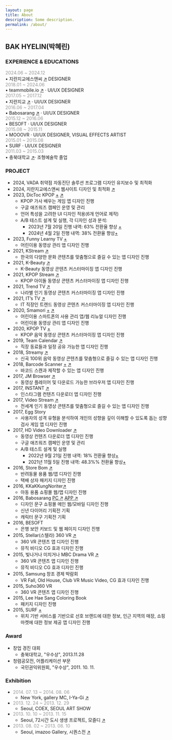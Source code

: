 ```yaml
---
layout: page
title: About
description: Some description.
permalink: /about/
---
```


<!-- <img itemprop="image" class="img-rounded" src="#" alt="jamy"> -->
## BAK HYELIN(박혜린) 

### EXPERIENCE & EDUCATIONS
<span style="color: #969696;"> 2024.06 ~ 2024.12 </span></br>
• 지란지교에스앤씨 <a href="https://www.jiransnc.com" target="_blank">↗</a> DESIGNER</br>
<span style="color: #969696;"> 2018.01 ~ 2024.06 </span></br>
• teammobile.io <a href="https://www.teammobile.io/" target="_blank">↗</a> · UI/UX DESIGNER</br>
<span style="color: #969696;"> 2017.05 ~ 2017.12 </span></br>
• 지란지교 <a href="https://www.jiran.com/" target="_blank">↗</a> · UI/UX DESIGNER</br>
<span style="color: #969696;">2016.06 ~ 2017.04</span></br>
• Babosarang <a href="http://www.babosarang.co.kr/" target="_blank">↗</a> · UI/UX DESIGNER</br>
<span style="color: #969696;">2015.12 ~ 2016.06</span></br>
• BESOFT · UI/UX DESIGNER</br>
<span style="color: #969696;">2015.08 ~ 2015.11</span></br>
• MOOOVR · UI/UX DESIGNER, VISUAL EFFECTS ARTIST</br>
<span style="color: #969696;">2015.01 ~ 2015.08</span></br>
• SURF · UI/UX DESIGNER</br>
<span style="color: #969696;">2011.03 ~ 2015.03</span></br>
• 충북대학교 <a href="https://www.cbnu.ac.kr/www/index.do" target="_blank">↗</a>· 조형예술학 졸업</br>

### PROJECT
+ 2024, VADA 취약점 자동진단 솔루션 프로그램 디자인 유지보수 및 최적화 
+ 2024, 지란지교에스앤씨 웹사이트 디자인 및 최적화 <a href="https://www.jiransnc.com" target="_blank">↗</a>
+ 2023, DicToc KPOP [+](../kpoplyricsgame/) <a href="https://play.google.com/store/search?q=dictoc&c=apps" target="_blank">↗</a>
  + KPOP 가사 배우는 게임 앱 디자인 진행
  + 구글 애즈워즈 캠페인 운영 및 관리
  + 언어 특성을 고려한 UI 디자인 적용(6개 언어로 제작)
  + A/B 테스트 설계 및 실행, 각 디자인 성과 분석:
    + 2023년 7월 20일 진행 내역: 63% 전환율 향상 [+](,./ab-kpoplyricsgame-230724/) 
    + 2024년 4월 2일 진행 내역: 38% 전환율 향상[+](../ab-kpoplyricsgame-240402/)
+ 2023, Funny Learny TV [+](../funnylearnytv/) 
  + 어린이용 동영상 관리 앱 디자인 진행
+ 2021, KStream <a href="https://play.google.com/store/apps/details?id=io.tm.k.stream" target="_blank">↗</a>
  + 한국의 다양한 문화 콘텐츠를 맞춤형으로 즐길 수 있는 앱 디자인 진행
+ 2021, K-Beauty <a href="https://play.google.com/store/apps/details?id=io.tm.kbeauty.tv" target="_blank">↗</a>
  + K-Beauty 동영상 콘텐츠 커스터마이징 앱 디자인 진행
+ 2021, KPOP Stream <a href="https://play.google.com/store/apps/details?id=io.tm.kpop.stream" target="_blank">↗</a>
  + KPOP 아이돌 동영상 콘텐츠 커스터마이징 앱 디자인 진행
+ 2021, Trend TV <a href="https://play.google.com/store/apps/details?id=io.tm.stream.in" target="_blank">↗</a>
  + 나라별 인기 동영상 콘텐츠 커스터마이징 앱 디자인 진행
+ 2021, IT’s TV <a href="https://play.google.com/store/apps/details?id=io.tm.its.tv" target="_blank">↗</a>
  + IT 직장인 트렌드 동영상 콘텐츠 커스터마이징 앱 디자인 진행
+ 2020, Smamori [+](../kidsvideoapp/) <a href="https://smamori.jp/" target="_blank">↗</a> 
  + 어린이용 스마트폰의 사용 관리 앱/웹 리뉴얼 디자인 진행
  + 어린이용 동영상 관리 앱 디자인 진행
+ 2020, KPOP TV [+](../icon-kpop/)
  + KPOP 음악 동영상 콘텐츠 커스터마이징 앱 디자인 진행
+ 2019, Team Calendar <a href="https://play.google.com/store/apps/details?id=io.jmobile.tm.calendar" target="_blank">↗</a>
  + 직장 동료들과 일정 공유 가능한 앱 디자인 진행
+ 2018, Streamy <a href="https://play.google.com/store/apps/details?id=com.fms.streamy" target="_blank">↗</a>
  + 신곡 100위 음악 동영상 콘텐츠를 맞춤형으로 즐길 수 있는 앱 디자인 진행
+ 2018, Barcode Scanner [+](../barcode_scanner/) [↗](https://play.google.com/store/apps/details?id=io.jmobile.jmscanner)
  + 바코드 스캔과 제작할 수 있는 앱 디자인 진행 
+ 2017, JM Browser <a href="https://play.google.com/store/apps/details?id=io.jmobile.browser" target="_blank">↗</a>
  + 동영상 플레이어 및 다운로드 가능한 브라우저 앱 디자인 진행
+ 2017, INSTANT <a href="https://play.google.com/store/apps/details?id=io.jmobile.instant" target="_blank">↗</a>
  + 인스타그램 컨텐츠 다운로더 앱 디자인 진행
+ 2017, Video Stream <a href="https://play.google.com/store/apps/details?id=io.jmobile.video.browser" target="_blank">↗</a>
  + 전세계 인기 동영상 콘텐츠를 맞춤형으로 즐길 수 있는 앱 디자인 진행
+ 2017, Egg Story
  + 사용자의 성격 유형을 분석하여 개인의 성향을 깊이 이해할 수 있도록 돕는 성향 검사 게임 앱 디자인 진행
+ 2017, HD Video Downloader <a href="https://play.google.com/store/apps/details?id=com.ne.hdv">↗</a>
  + 동영상 컨텐츠 다운로더 앱 디자인 진행
  + 구글 애즈워즈 캠페인 운영 및 관리
  + A/B 테스트 설계 및 실행
    + 2022년 9월 21일 진행 내역: 18% 전환율 향상[+](../ab-hdvd-220921/)
    + 2021년 11월 5일 진행 내역: 48.3%% 전환율 향상[+](../ab-hdvd-211105/)
+ 2016, Store Bom <a href="https://www.behance.net/gallery/51348153/Shopping-mall-APP-UI" target="_blank">↗</a>
  + 반려동물 용품 웹/앱 디자인 진행
  + 택배 상자 패키지 디자인 진행
+ 2016, KKaKKungNoriter<a href="http://kkakkungnoriter.com/" target="_blank">↗</a>
  + 아동 용품 쇼핑몰 웹/앱 디자인 진행
+ 2016, Babosarang <a href="https://www.behance.net/gallery/51124513/Main_Web(PC)-UI" target="_blank">PC ↗</a> <a href="https://www.behance.net/gallery/51583461/Shopping-mall-APP-UI(Babosarang)" target="_blank">APP ↗</a>
  + 디자인 문구 쇼핑몰 메인 웹/모바일 디자인 진행
  + 신년 다이어리 기획전 기획
  + 캐릭터 문구 기획전 기획
+ 2016, BESOFT
  + 은행 보안 키보드 및 웹 페이지 디자인 진행
+ 2015, Stellar(스텔라) 360 VR [↗](https://www.youtube.com/watch?v=gvORWNSsGak)
  + 360 VR 콘텐츠 앱 디자인 진행
  + 뮤직 비디오 CG 효과 디자인 진행
+ 2015, 빛나거나 미치거나 MBC Drama VR [↗](https://www.youtube.com/watch?v=7Eo8ddIhUnE)
  + 360 VR 콘텐츠 앱 디자인 진행
  + 뮤직 비디오 CG 효과 디자인 진행
+ 2015, Samsung 창조 경제 박람회
  + VR Fall, Old House, Club VR Music Video, CG 효과 디자인 진행
+ 2015, Suho360 VR
  + 360 VR 콘텐츠 앱 디자인 진행
+ 2015, Lee Hae Sang Coloring Book
  + 패키지 디자인 진행
+ 2015, SURF [+](../marshmello/)
  + 위치 기반 서비스를 기반으로 선호 브랜드에 대한 정보, 인근 지역의 매장, 쇼핑마켓에 대한 정보 제공 앱 디자인 진행

### Award
- 창업 경진 대회
  - 충북대학교, "우수상", 2013.11.28
- 청렴공모전, 어플리케이션 부문
  - 국민권익위원회, "우수상", 2011. 10. 11.

### Exhibition
+ <span style="color: #969696;">2014. 07. 13 ~ 2014. 08. 06</span>
  + New York, gallery MC, I-Ya-Gi <a href="http://www.gallerymc.org/h/i-ya-gi-that-connote-you-and-me/" target="_blank">↗</a>
+ <span style="color: #969696;">2013. 12. 24 ~ 2013. 12. 29</span>
  + Seoul, COEX, SEOUL ART SHOW
+ <span style="color: #969696;">2013. 10. 10 ~ 2013. 11. 15</span>
  + Seoul, 72시간 도시 생생 프로젝트, 모즐디 <a href="https://www.lafent.com/inews/news_view.html?news_id=110411" target="_blank">↗</a>
+ <span style="color: #969696;">2013. 08. 02 ~ 2013. 08. 10</span>
  + Seoul, imazoo Gallery, 시퀀스전 <a href="http://www.imazoo.com/index.htm" target="_blank">↗</a>
